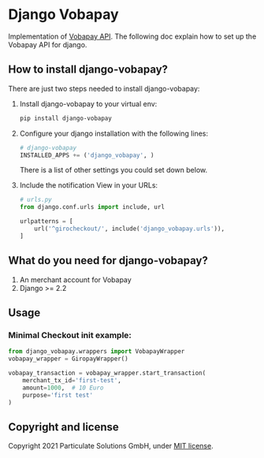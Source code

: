 Django Vobapay
============================

Implementation of [Vobapay API](https://www.vobapay.de).
The following doc explain how to set up the Vobapay API for django.

## How to install django-vobapay?

There are just two steps needed to install django-vobapay:

1. Install django-vobapay to your virtual env:

	```bash
	pip install django-vobapay
	```

2. Configure your django installation with the following lines:

	```python
    # django-vobapay
    INSTALLED_APPS += ('django_vobapay', )

	```

    There is a list of other settings you could set down below.

3. Include the notification View in your URLs:

	```python
    # urls.py
    from django.conf.urls import include, url

    urlpatterns = [
        url('^girocheckout/', include('django_vobapay.urls')),
    ]
	```

## What do you need for django-vobapay?

1. An merchant account for Vobapay
2. Django >= 2.2

## Usage

### Minimal Checkout init example:

```python
from django_vobapay.wrappers import VobapayWrapper
vobapay_wrapper = GiropayWrapper()

vobapay_transaction = vobapay_wrapper.start_transaction(
    merchant_tx_id='first-test',
    amount=1000,  # 10 Euro 
    purpose='first test'
)
```

## Copyright and license

Copyright 2021 Particulate Solutions GmbH, under [MIT license](https://github.com/ParticulateSolutions/django-vobapay/blob/master/LICENSE).